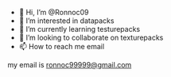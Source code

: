 - 👋 Hi, I’m @Ronnoc09
- 👀 I’m interested in datapacks
- 🌱 I’m currently learning testurepacks
- 💞️ I’m looking to collaborate on texturepacks
- 📫 How to reach me email

my email is ronnoc99999@gmail.com
